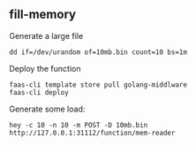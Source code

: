 ## fill-memory

Generate a large file

```
dd if=/dev/urandom of=10mb.bin count=10 bs=1m
```

Deploy the function

```
faas-cli template store pull golang-middlware
faas-cli deploy
```

Generate some load:

```
hey -c 10 -n 10 -m POST -D 10mb.bin http://127.0.0.1:31112/function/mem-reader
```

